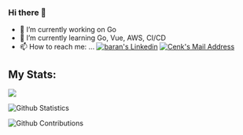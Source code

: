 
<!--
**barancanatbas/barancanatbas** is a ✨ _special_ ✨ repository because its `README.md` (this file) appears on your GitHub profile.

Here are some ideas to get you started:

- 🔭 I’m currently working on ...
- 🌱 I’m currently learning ...
- 👯 I’m looking to collaborate on ...
- 🤔 I’m looking for help with ...
- 💬 Ask me about ...
- 📫 How to reach me: ...
- 😄 Pronouns: ...
- ⚡ Fun fact: ...
-->
### Hi there 👋

- 🔭 I’m currently working on Go
- 🌱 I’m currently learning Go, Vue, AWS, CI/CD
- 📫 How to reach me: ...
 <a href="https://www.linkedin.com/in/baran-can-atba%C5%9F-8855761b1/" target="_blank" rel="nofollow"><img alt="baran's Linkedin" src="https://img.shields.io/badge/LinkedIn-0077B5?style=for-the-badge&logo=linkedin&logoColor=white" /></a>
  <a href="mailto:barancanatbas102@gmail.com" target="_blank" rel="nofollow"><img alt="Cenk's Mail Address" src="https://img.shields.io/badge/Gmail-D14836?style=for-the-badge&logo=gmail&logoColor=white" /></a>

## My Stats:
<img src="https://github-readme-stats.vercel.app/api/top-langs/?username=cenkayla&hide=html,jupyter notebook,cmake, makefile&layout=compact&langs_count=10&show_icons=true">

![Github Statistics](https://github-readme-stats.vercel.app/api/?username=barancanatbas&count_private=true&show_icons=true)

![Github Contributions](https://github-readme-streak-stats.herokuapp.com/?user=barancanatbas&hide_border=true)
